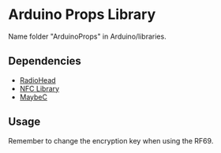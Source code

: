 # Arduino Props Library

Name folder "ArduinoProps" in Arduino/libraries.

## Dependencies

- [RadioHead](https://github.com/SlimTim10/RadioHead)
- [NFC Library](https://github.com/Seeed-Studio/PN532)
- [MaybeC](https://github.com/SlimTim10/MaybeC)

## Usage

Remember to change the encryption key when using the RF69.